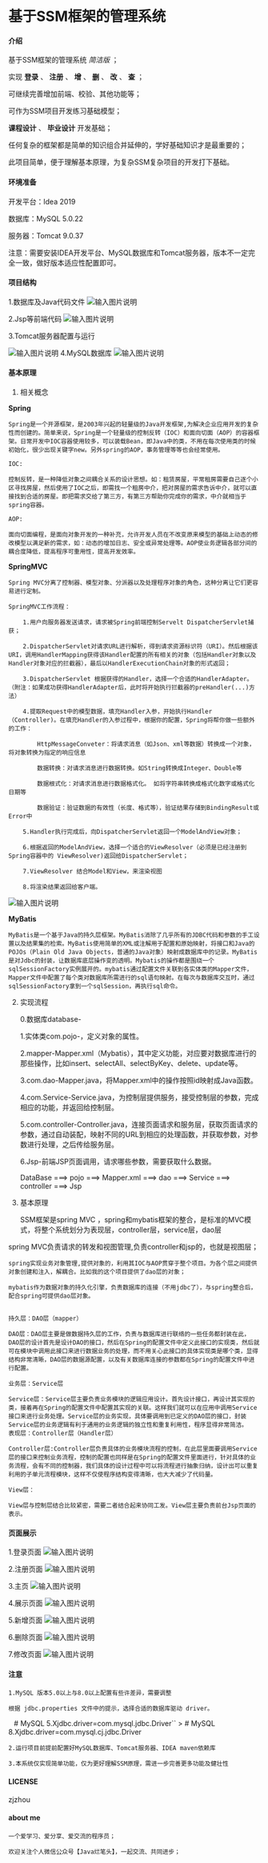 # 基于SSM框架的管理系统


#### 介绍
基于SSM框架的管理系统 _简洁版_ ；

实现 **登录** 、 **注册** 、 **增** 、 **删** 、 **改** 、 **查** ；

可继续完善增加前端、校验、其他功能等；

可作为SSM项目开发练习基础模型；

 **课程设计** 、 **毕业设计** 开发基础；

任何复杂的框架都是简单的知识组合并延伸的，学好基础知识才是最重要的；

此项目简单，便于理解基本原理，为复杂SSM复杂项目的开发打下基础。


#### 环境准备
开发平台：Idea 2019

数据库：MySQL 5.0.22

服务器：Tomcat 9.0.37

注意：需要安装IDEA开发平台、MySQL数据库和Tomcat服务器，版本不一定完全一致，做好版本适应性配置即可。



#### 项目结构

1.数据库及Java代码文件
![输入图片说明](https://images.gitee.com/uploads/images/2021/1105/165559_8bfe047a_9956838.png "project.png")

2.Jsp等前端代码
![输入图片说明](https://images.gitee.com/uploads/images/2021/1105/165613_14e94533_9956838.png "project2.png")

3.Tomcat服务器配置与运行

![输入图片说明](https://images.gitee.com/uploads/images/2021/1105/165625_22caa822_9956838.png "Tomcat.png")
4.MySQL数据库
![输入图片说明](https://images.gitee.com/uploads/images/2021/1105/165705_aa359eed_9956838.png "MySQL.png")

#### 基本原理

1. 相关概念

 **Spring** 

    Spring是一个开源框架，是2003年兴起的轻量级的Java开发框架,为解决企业应用开发的复杂性而创建的。简单来说，Spring是一个轻量级的控制反转（IOC）和面向切面（AOP）的容器框架。日常开发中IOC容器使用较多，可以装载Bean，即Java中的类，不用在每次使用类的时候初始化，很少出现关键字new。另外spring的AOP，事务管理等等也会经常使用。

    IOC:

    控制反转，是一种降低对象之间耦合关系的设计思想。如：租赁房屋，平常租房需要自己逐个小区寻找房屋，然后使用了IOC之后，即需找一个租房中介，把对房屋的需求告诉中介，就可以直接找到合适的房屋。即把需求交给了第三方，有第三方帮助你完成你的需求，中介就相当于spring容器。

    AOP:

    面向切面编程，是面向对象开发的一种补充，允许开发人员在不改变原来模型的基础上动态的修改模型以满足新的需求，如：动态的增加日志、安全或异常处理等。AOP使业务逻辑各部分间的耦合度降低，提高程序可重用性，提高开发效率。


 **SpringMVC** 

    Spring MVC分离了控制器、模型对象、分派器以及处理程序对象的角色，这种分离让它们更容易进行定制。

    SpringMVC工作流程：

        1.用户向服务器发送请求，请求被Spring前端控制Servelt DispatcherServlet捕获；

        2.DispatcherServlet对请求URL进行解析，得到请求资源标识符（URI）。然后根据该URI，调用HandlerMapping获得该Handler配置的所有相关的对象（包括Handler对象以及Handler对象对应的拦截器），最后以HandlerExecutionChain对象的形式返回；

        3.DispatcherServlet 根据获得的Handler，选择一个合适的HandlerAdapter。（附注：如果成功获得HandlerAdapter后，此时将开始执行拦截器的preHandler(...)方法）

        4.提取Request中的模型数据，填充Handler入参，开始执行Handler（Controller)。在填充Handler的入参过程中，根据你的配置，Spring将帮你做一些额外的工作：

            HttpMessageConveter：将请求消息（如Json、xml等数据）转换成一个对象，将对象转换为指定的响应信息

            数据转换：对请求消息进行数据转换。如String转换成Integer、Double等

            数据根式化：对请求消息进行数据格式化。 如将字符串转换成格式化数字或格式化日期等

            数据验证：验证数据的有效性（长度、格式等），验证结果存储到BindingResult或Error中

        5.Handler执行完成后，向DispatcherServlet返回一个ModelAndView对象；

        6.根据返回的ModelAndView，选择一个适合的ViewResolver（必须是已经注册到Spring容器中的 ViewResolver)返回给DispatcherServlet；

        7.ViewResolver 结合Model和View，来渲染视图

        8.将渲染结果返回给客户端。

![输入图片说明](https://images.gitee.com/uploads/images/2021/1105/165810_cbd1dbe4_9956838.png "springMVC.png")


 **MyBatis** 

    MyBatis是一个基于Java的持久层框架。MyBatis消除了几乎所有的JDBC代码和参数的手工设置以及结果集的检索。MyBatis使用简单的XML或注解用于配置和原始映射，将接口和Java的POJOs（Plain Old Java Objects，普通的Java对象）映射成数据库中的记录。MyBatis是对Jdbc的封装，让数据库底层操作变的透明。Mybatis的操作都是围绕一个sqlSessionFactory实例展开的。mybatis通过配置文件关联到各实体类的Mapper文件，Mapper文件中配置了每个类对数据库所需进行的sql语句映射。在每次与数据库交互时，通过sqlSessionFactory拿到一个sqlSession，再执行sql命令。


2. 实现流程


    0.数据库database-

    1.实体类com.pojo-，定义对象的属性。

    2.mapper-Mapper.xml（Mybatis），其中定义功能，对应要对数据库进行的那些操作，比如insert、selectAll、selectByKey、delete、update等。

    3.com.dao-Mapper.java，将Mapper.xml中的操作按照id映射成Java函数。

    4.com.Service-Service.java，为控制层提供服务，接受控制层的参数，完成相应的功能，并返回给控制层。

    5.com.controller-Controller.java，连接页面请求和服务层，获取页面请求的参数，通过自动装配，映射不同的URL到相应的处理函数，并获取参数，对参数进行处理，之后传给服务层。

    6.Jsp-前端JSP页面调用，请求哪些参数，需要获取什么数据。


    DataBase ===> pojo ===> Mapper.xml ===> dao ===> Service ===> controller ===> Jsp


3. 基本原理

    SSM框架是spring MVC ，spring和mybatis框架的整合，是标准的MVC模式，将整个系统划分为表现层，controller层，service层，dao层

spring MVC负责请求的转发和视图管理,负责controller和jsp的，也就是视图层；

    spring实现业务对象管理,提供对象的，利用其IOC与AOP贯穿于整个项目。为各个层之间提供对象创建和注入，解耦合。比如我的这个项目提供了dao层的对象；

    mybatis作为数据对象的持久化引擎，负责数据库的连接（不用jdbc了），与spring整合后，配合spring可提供dao层对象。


    持久层：DAO层（mapper）

    DAO层：DAO层主要是做数据持久层的工作，负责与数据库进行联络的一些任务都封装在此，DAO层的设计首先是设计DAO的接口，然后在Spring的配置文件中定义此接口的实现类，然后就可在模块中调用此接口来进行数据业务的处理，而不用关心此接口的具体实现类是哪个类，显得结构非常清晰，DAO层的数据源配置，以及有关数据库连接的参数都在Spring的配置文件中进行配置。

    业务层：Service层

    Service层：Service层主要负责业务模块的逻辑应用设计。首先设计接口，再设计其实现的类，接着再在Spring的配置文件中配置其实现的关联。这样我们就可以在应用中调用Service接口来进行业务处理。Service层的业务实现，具体要调用到已定义的DAO层的接口，封装Service层的业务逻辑有利于通用的业务逻辑的独立性和重复利用性，程序显得非常简洁。
    表现层：Controller层（Handler层）

    Controller层:Controller层负责具体的业务模块流程的控制，在此层里面要调用Service层的接口来控制业务流程，控制的配置也同样是在Spring的配置文件里面进行，针对具体的业务流程，会有不同的控制器，我们具体的设计过程中可以将流程进行抽象归纳，设计出可以重复利用的子单元流程模块，这样不仅使程序结构变得清晰，也大大减少了代码量。

    View层：

    View层与控制层结合比较紧密，需要二者结合起来协同工发。View层主要负责前台Jsp页面的表示。



#### 页面展示

1.登录页面
![输入图片说明](https://images.gitee.com/uploads/images/2021/1105/170046_debe2f1c_9956838.png "login.png")


2.注册页面
![输入图片说明](https://images.gitee.com/uploads/images/2021/1105/170058_9f191a51_9956838.png "register.png")

3.主页
![输入图片说明](https://images.gitee.com/uploads/images/2021/1105/170108_d107647b_9956838.png "index.png")

4.展示页面
![输入图片说明](https://images.gitee.com/uploads/images/2021/1105/170123_380829d5_9956838.png "get.png")

5.新增页面
![输入图片说明](https://images.gitee.com/uploads/images/2021/1105/170132_ff984e4c_9956838.png "add.png")

6.删除页面
![输入图片说明](https://images.gitee.com/uploads/images/2021/1105/170139_12071491_9956838.png "delete.png")

7.修改页面
![输入图片说明](https://images.gitee.com/uploads/images/2021/1105/170150_744aa8e9_9956838.png "update.png")


#### 注意

    1.MySQL 版本5.0以上与8.0以上配置有些许差异，需要调整

    根据 jdbc.properties 文件中的提示，选择合适的数据库驱动 driver。

  ` ` # MySQL 5.Xjdbc.driver=com.mysql.jdbc.Driver``
    > # MySQL 8.Xjdbc.driver=com.mysql.cj.jdbc.Driver

    2.运行项目前提前配置好MySQL数据库、Tomcat服务器、IDEA maven依赖库

    3.本系统仅实现简单功能，仅为更好理解SSM原理，需进一步完善更多功能及健壮性


#### LICENSE

zjzhou


#### about me

    一个爱学习、爱分享、爱交流的程序员；

    欢迎关注个人微信公众号【Java烂笔头】，一起交流、共同进步；
    


